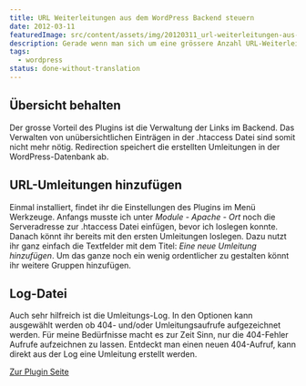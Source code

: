 ```yaml
---
title: URL Weiterleitungen aus dem WordPress Backend steuern
date: 2012-03-11
featuredImage: src/content/assets/img/20120311_url-weiterleitungen-aus-dem-wordpress-backend-steuern.jpg
description: Gerade wenn man sich um eine grössere Anzahl URL-Weiterleitungen kümmern muss, ist Übersicht gefragt. [Bei meinem Umzug zu WordPress](https://www.pixelstrol.ch/pixelstrol-ch-ist-von-joomla-zu-wordpress-umgezogen/) musste ich mich um viele dieser Umleitungen kümmern. So habe ich nach einem Plugin gesucht und bin auf [Redirection](http://wordpress.org/plugins/redirection/) gestossen.
tags:
  - wordpress
status: done-without-translation
---
```


## Übersicht behalten

Der grosse Vorteil des Plugins ist die Verwaltung der Links im Backend. Das Verwalten von unübersichtlichen Einträgen in der .htaccess Datei sind somit nicht mehr nötig. Redirection speichert die erstellten Umleitungen in der WordPress-Datenbank ab.

## URL-Umleitungen hinzufügen

Einmal installiert, findet ihr die Einstellungen des Plugins im Menü Werkzeuge. Anfangs musste ich unter _Module - Apache - Ort_ noch die Serveradresse zur .htaccess Datei einfügen, bevor ich loslegen konnte. Danach könnt ihr bereits mit den ersten Umleitungen loslegen. Dazu nutzt ihr ganz einfach die Textfelder mit dem Titel: _Eine neue Umleitung hinzufügen_. Um das ganze noch ein wenig ordentlicher zu gestalten könnt ihr weitere Gruppen hinzufügen.

## Log-Datei

Auch sehr hilfreich ist die Umleitungs-Log. In den Optionen kann ausgewählt werden ob 404- und/oder Umleitungsaufrufe aufgezeichnet werden. Für meine Bedürfnisse macht es zur Zeit Sinn, nur die 404-Fehler Aufrufe aufzeichnen zu lassen. Entdeckt man einen neuen 404-Aufruf, kann direkt aus der Log eine Umleitung erstellt werden.

[Zur Plugin Seite](http://wordpress.org/extend/plugins/redirection/)

